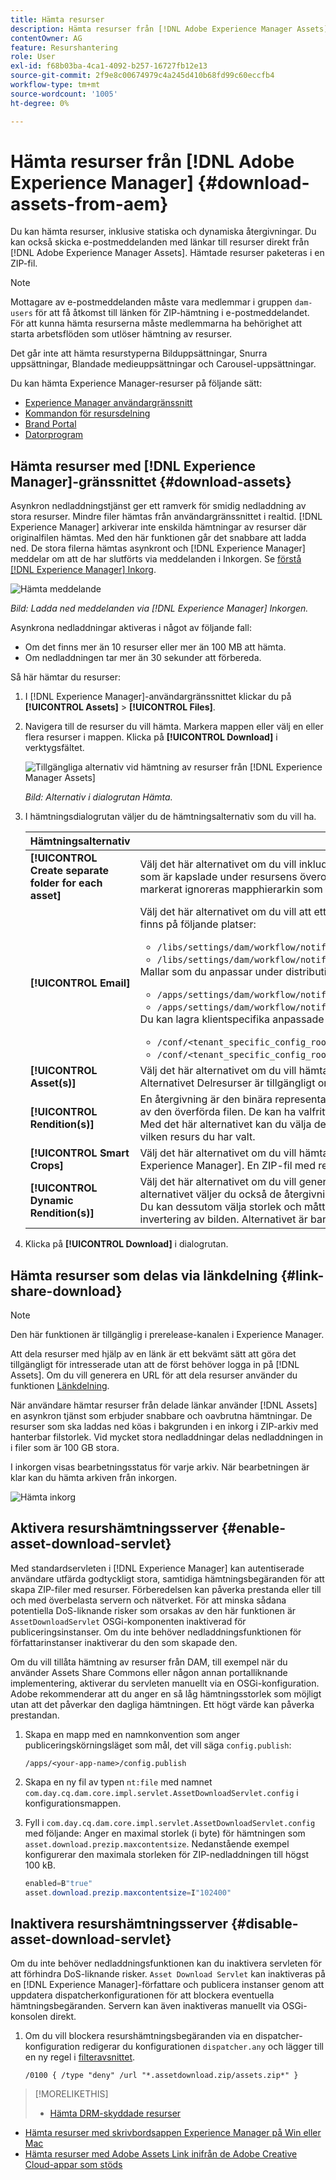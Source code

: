 ```yaml
---
title: Hämta resurser
description: Hämta resurser från [!DNL Adobe Experience Manager Assets] och aktivera eller inaktivera hämtningsfunktionen.
contentOwner: AG
feature: Resurshantering
role: User
exl-id: f68b03ba-4ca1-4092-b257-16727fb12e13
source-git-commit: 2f9e8c00674979c4a245d410b68fd99c60eccfb4
workflow-type: tm+mt
source-wordcount: '1005'
ht-degree: 0%

---
```


# Hämta resurser från [!DNL Adobe Experience Manager] {#download-assets-from-aem}

Du kan hämta resurser, inklusive statiska och dynamiska återgivningar. Du kan också skicka e-postmeddelanden med länkar till resurser direkt från [!DNL Adobe Experience Manager Assets]. Hämtade resurser paketeras i en ZIP-fil. <!-- The compressed ZIP file has a maximum file size of 1 GB for the export job. A maximum of 500 total assets per export job are allowed. -->

>[!NOTE]
>
>Mottagare av e-postmeddelanden måste vara medlemmar i gruppen `dam-users` för att få åtkomst till länken för ZIP-hämtning i e-postmeddelandet. För att kunna hämta resurserna måste medlemmarna ha behörighet att starta arbetsflöden som utlöser hämtning av resurser.

Det går inte att hämta resurstyperna Bilduppsättningar, Snurra uppsättningar, Blandade medieuppsättningar och Carousel-uppsättningar.

Du kan hämta Experience Manager-resurser på följande sätt:

<!-- * [Link Share](#link-share-download) -->

* [Experience Manager användargränssnitt](#download-assets)
* [Kommandon för resursdelning](https://adobe-marketing-cloud.github.io/asset-share-commons/)
* [Brand Portal](https://experienceleague.adobe.com/docs/experience-manager-brand-portal/using/introduction/brand-portal.html)
* [Datorprogram](https://experienceleague.adobe.com/docs/experience-manager-desktop-app/using/using.html#download-assets)

## Hämta resurser med [!DNL Experience Manager]-gränssnittet {#download-assets}

Asynkron nedladdningstjänst ger ett ramverk för smidig nedladdning av stora resurser. Mindre filer hämtas från användargränssnittet i realtid. [!DNL Experience Manager] arkiverar inte enskilda hämtningar av resurser där originalfilen hämtas. Med den här funktionen går det snabbare att ladda ned. De stora filerna hämtas asynkront och [!DNL Experience Manager] meddelar om att de har slutförts via meddelanden i Inkorgen. Se [förstå [!DNL Experience Manager] Inkorg](/help/sites-cloud/authoring/getting-started/inbox.md).

![Hämta meddelande](assets/download-notification.png)

*Bild: Ladda ned meddelanden via  [!DNL Experience Manager] Inkorgen.*

Asynkrona nedladdningar aktiveras i något av följande fall:

* Om det finns mer än 10 resurser eller mer än 100 MB att hämta.
* Om nedladdningen tar mer än 30 sekunder att förbereda.

Så här hämtar du resurser:

1. I [!DNL Experience Manager]-användargränssnittet klickar du på **[!UICONTROL Assets]** > **[!UICONTROL Files]**.
1. Navigera till de resurser du vill hämta. Markera mappen eller välj en eller flera resurser i mappen. Klicka på **[!UICONTROL Download]** i verktygsfältet.

   ![Tillgängliga alternativ vid hämtning av resurser från  [!DNL Experience Manager Assets]](/help/assets/assets/asset-download1.png)

   *Bild: Alternativ i dialogrutan Hämta.*

1. I hämtningsdialogrutan väljer du de hämtningsalternativ som du vill ha.

   | Hämtningsalternativ | Beskrivning |
   |---|---|
   | **[!UICONTROL Create separate folder for each asset]** | Välj det här alternativet om du vill inkludera varje resurs som du hämtar, inklusive resurser, i underordnade mappar som är kapslade under resursens överordnade mapp i en mapp på den lokala datorn. När det här alternativet är *inte* markerat ignoreras mapphierarkin som standard och alla resurser hämtas till en mapp på den lokala datorn. |
   | **[!UICONTROL Email]** | Välj det här alternativet om du vill att ett e-postmeddelande ska skickas till mottagaren. Standardmallar för e-post finns på följande platser:<ul><li>`/libs/settings/dam/workflow/notification/email/downloadasset`.</li><li>`/libs/settings/dam/workflow/notification/email/transientworkflowcompleted`.</li></ul> Mallar som du anpassar under distributionen finns på följande platser: <ul><li>`/apps/settings/dam/workflow/notification/email/downloadasset`.</li><li>`/apps/settings/dam/workflow/notification/email/transientworkflowcompleted`.</li></ul>Du kan lagra klientspecifika anpassade mallar på följande platser:<ul><li>`/conf/<tenant_specific_config_root>/settings/dam/workflow/notification/email/downloadasset`.</li><li>`/conf/<tenant_specific_config_root>/settings/dam/workflow/notification/email/transientworkflowcompleted`.</li></ul> |
   | **[!UICONTROL Asset(s)]** | Välj det här alternativet om du vill hämta resursen i dess ursprungliga form utan några återgivningar.<br>Alternativet Delresurser är tillgängligt om den ursprungliga tillgången har delresurser. |
   | **[!UICONTROL Rendition(s)]** | En återgivning är den binära representationen av en resurs. Resurser har en primär representation - den som utgörs av den överförda filen. De kan ha valfritt antal representationer. <br> Med det här alternativet kan du välja de återgivningar du vill hämta. Vilka återgivningar som är tillgängliga beror på vilken resurs du har valt. |
   | **[!UICONTROL Smart Crops]** | Välj det här alternativet om du vill hämta alla smarta beskärningsåtergivningar för den valda resursen från [!DNL Experience Manager]. En ZIP-fil med renderingarna Smart Crop skapas och hämtas till din lokala dator. |
   | **[!UICONTROL Dynamic Rendition(s)]** | Välj det här alternativet om du vill generera en serie alternativa återgivningar i realtid. När du väljer det här alternativet väljer du också de återgivningar som du vill skapa dynamiskt genom att välja i listan [Bildförinställning](/help/assets/dynamic-media/image-presets.md). <br>Du kan dessutom välja storlek och måttenhet, format, färgrymd, upplösning och alla valfria bildmodifierare, t.ex. invertering av bilden. Alternativet är bara tillgängligt om du har [!DNL Dynamic Media] aktiverat. |

1. Klicka på **[!UICONTROL Download]** i dialogrutan.

## Hämta resurser som delas via länkdelning {#link-share-download}

>[!NOTE]
>
>Den här funktionen är tillgänglig i prerelease-kanalen i Experience Manager.

Att dela resurser med hjälp av en länk är ett bekvämt sätt att göra det tillgängligt för intresserade utan att de först behöver logga in på [!DNL Assets]. Om du vill generera en URL för att dela resurser använder du funktionen [Länkdelning](/help/assets/share-assets.md#sharelink).

När användare hämtar resurser från delade länkar använder [!DNL Assets] en asynkron tjänst som erbjuder snabbare och oavbrutna hämtningar. De resurser som ska laddas ned köas i bakgrunden i en inkorg i ZIP-arkiv med hanterbar filstorlek. Vid mycket stora nedladdningar delas nedladdningen in i filer som är 100 GB stora.

I inkorgen visas bearbetningsstatus för varje arkiv. När bearbetningen är klar kan du hämta arkiven från inkorgen.

![Hämta inkorg](assets/download-inbox.png)

## Aktivera resurshämtningsserver {#enable-asset-download-servlet}

Med standardservleten i [!DNL Experience Manager] kan autentiserade användare utfärda godtyckligt stora, samtidiga hämtningsbegäranden för att skapa ZIP-filer med resurser. Förberedelsen kan påverka prestanda eller till och med överbelasta servern och nätverket. För att minska sådana potentiella DoS-liknande risker som orsakas av den här funktionen är `AssetDownloadServlet` OSGi-komponenten inaktiverad för publiceringsinstanser. Om du inte behöver nedladdningsfunktionen för författarinstanser inaktiverar du den som skapade den.

Om du vill tillåta hämtning av resurser från DAM, till exempel när du använder Assets Share Commons eller någon annan portalliknande implementering, aktiverar du servleten manuellt via en OSGi-konfiguration. Adobe rekommenderar att du anger en så låg hämtningsstorlek som möjligt utan att det påverkar den dagliga hämtningen. Ett högt värde kan påverka prestandan.

1. Skapa en mapp med en namnkonvention som anger publiceringskörningsläget som mål, det vill säga `config.publish`:

   `/apps/<your-app-name>/config.publish`

1. Skapa en ny fil av typen `nt:file` med namnet `com.day.cq.dam.core.impl.servlet.AssetDownloadServlet.config` i konfigurationsmappen.
1. Fyll i `com.day.cq.dam.core.impl.servlet.AssetDownloadServlet.config` med följande: Anger en maximal storlek (i byte) för hämtningen som `asset.download.prezip.maxcontentsize`. Nedanstående exempel konfigurerar den maximala storleken för ZIP-nedladdningen till högst 100 kB.

   ```java
   enabled=B"true"
   asset.download.prezip.maxcontentsize=I"102400"
   ```

## Inaktivera resurshämtningsserver {#disable-asset-download-servlet}

Om du inte behöver nedladdningsfunktionen kan du inaktivera servleten för att förhindra DoS-liknande risker. `Asset Download Servlet` kan inaktiveras på en [!DNL Experience Manager]-författare och publicera instanser genom att uppdatera dispatcherkonfigurationen för att blockera eventuella hämtningsbegäranden. Servern kan även inaktiveras manuellt via OSGi-konsolen direkt.

1. Om du vill blockera resurshämtningsbegäranden via en dispatcher-konfiguration redigerar du konfigurationen `dispatcher.any` och lägger till en ny regel i [filteravsnittet](https://experienceleague.adobe.com/docs/experience-manager-dispatcher/using/configuring/dispatcher-configuration.html#configuring).

   `/0100 { /type "deny" /url "*.assetdownload.zip/assets.zip*" }`

>[!MORELIKETHIS]
>
>* [Hämta DRM-skyddade resurser](drm.md)
* [Hämta resurser med skrivbordsappen Experience Manager på Win eller Mac](https://experienceleague.adobe.com/docs/experience-manager-desktop-app/using/using.html)
* [Hämta resurser med Adobe Assets Link inifrån de Adobe Creative Cloud-appar som stöds](https://helpx.adobe.com/se/enterprise/using/manage-assets-using-adobe-asset-link.html)

